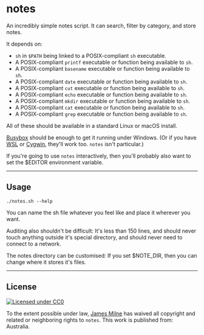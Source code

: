 # notes

An incredibly simple notes script. It can search, filter by category, and store notes.

It depends on:

* ```sh``` in ```$PATH``` being linked to a POSIX-compliant ```sh``` executable.
* A POSIX-compliant ```printf``` executable or function being available to ```sh```.
* A POSIX-compliant ```basename``` executable or function being available to ```sh```.
* A POSIX-compliant ```date``` executable or function being available to ```sh```.
* A POSIX-compliant ```cut``` executable or function being available to ```sh```.
* A POSIX-compliant ```echo``` executable or function being available to ```sh```.
* A POSIX-compliant ```mkdir``` executable or function being available to ```sh```.
* A POSIX-compliant ```cat``` executable or function being available to ```sh```.
* A POSIX-compliant ```grep``` executable or function being available to ```sh```.

All of these should be available in a standard Linux or macOS install.

[Busybox](https://www.busybox.net/) should be enough to get it running under Windows. (Or if you have [WSL](https://docs.microsoft.com/en-us/windows/wsl/about) or [Cygwin](https://www.cygwin.com/), they'll work too. ```notes``` isn't particular.)

If you're going to use ```notes``` interactively, then you'll probably also want to set the $EDITOR environment variable.

---

## Usage

```
./notes.sh --help
```

You can name the sh file whatever you feel like and place it wherever you want.

Auditing also shouldn't be difficult: It's less than 150 lines, and should never touch anything outside it's special directory, and should never need to connect to a network.

The notes directory can be customised: If you set $NOTE_DIR, then you can change where it stores it's files.

---

## License

[![Licensed under CC0](https://i.creativecommons.org/p/zero/1.0/88x31.png)](https://creativecommons.org/publicdomain/zero/1.0/)

To the extent possible under law, [James Milne](https://github.com/shakna-israel/notes) has waived all copyright and related or neighboring rights to ```notes```. This work is published from: Australia.
